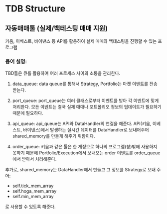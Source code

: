 # TDB Structure

## 자동매매툴 (실제/백테스팅 매매 지원)

키움, 이베스트, 바이낸스 등 API를 활용하여 실제 매매와 백테스팅을 진행할 수 있는 프로그램


### 용어 설명:

TBD툴은 큐를 활용하여 여러 프로세스 사이의 소통을 관리한다.

1. data_queue: data queue를 통해서 Strategy, Portfolio는 마켓 이벤트를 전송 받는다.

2. port_queue: port_queue는 여러 클래스로부터 이벤트를 받아 각 이벤트에 맞게 처리한다.
               모든 이벤트는 결국 실제 매매나 포트폴리오 정보의 업데이트가 필요하기 때문에 필요하다.

3. api_queue: api_queue는 API와 DataHandler의 연결을 해준다. API(키움, 이베스트, 바이낸스)에서 발생하는 실시간 데이터를
              DataHandler로 보내어주어 shared_memory를 만들게 해주기 위함이다.

4. order_queue: 키움과 같은 툴은 한 계정으로 하나의 프로그램(창)밖에 사용하지 못하기 때문에
                Portfolio/Execution에서 보내오는 order 이벤트를 order_queue에서 받아서 처리해준다.
   

추가로, shared_memory는 DataHandler에서 만들고 그 정보를 Strategy로 보내 주어:

- self.tick_mem_array
- self.hoga_mem_array
- self.min_mem_array

로 사용할 수 있도록 해준다.